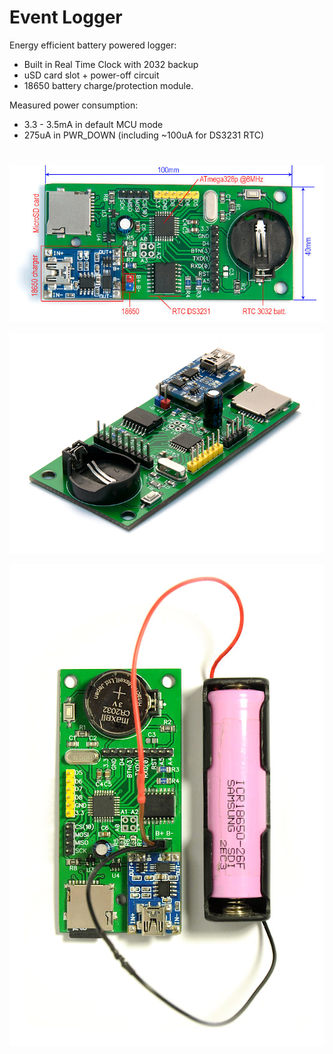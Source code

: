 # Event Logger

Energy efficient battery powered logger:

* Built in Real Time Clock with 2032 backup
* uSD card slot + power-off circuit
* 18650 battery charge/protection module.

Measured power consumption:
* 3.3 - 3.5mA in default MCU mode
* 275uA in PWR_DOWN (including ~100uA for DS3231 RTC)

#

![Image](images/3.jpg)

![Image](images/1.jpg)

![Image](images/2.jpg)
